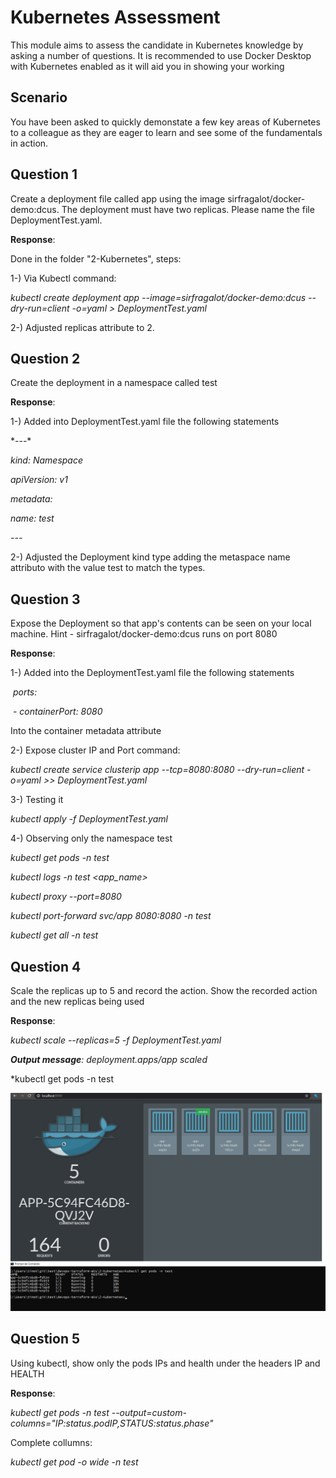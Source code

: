 # Kubernetes Assessment

This module aims to assess the candidate in Kubernetes knowledge by asking a number of questions. It is recommended to use Docker Desktop with Kubernetes enabled as it will aid you in showing your working

## Scenario

You have been asked to quickly demonstate a few key areas of Kubernetes to a colleague as they are eager to learn and see some of the fundamentals in action.  

## Question 1

Create a deployment file called app using the image sirfragalot/docker-demo:dcus. The deployment must have two replicas.
Please name the file DeploymentTest.yaml.

**Response**: 

Done in the folder "2-Kubernetes", steps:

1-) Via Kubectl command:

*kubectl create deployment app --image=sirfragalot/docker-demo:dcus --dry-run=client -o=yaml > DeploymentTest.yaml* 

2-)  Adjusted replicas attribute to 2.

## Question 2

Create the deployment in a namespace called test

**Response**: 

1-) Added into DeploymentTest.yaml file the following statements

\*---*

*kind: Namespace*

*apiVersion: v1*

*metadata:*

 *name: test*

*\---*

2-)  Adjusted the Deployment kind type adding the metaspace name attributo with the value test to match the types.

## Question 3

Expose the Deployment so that app's contents can be seen on your local machine. Hint - sirfragalot/docker-demo:dcus runs on port 8080

**Response**: 

1-) Added into the DeploymentTest.yaml file the following statements

​    *ports:*

​    *\- containerPort: 8080*

Into the container metadata attribute

2-) Expose cluster IP and Port command:

*kubectl create service clusterip app --tcp=8080:8080 --dry-run=client -o=yaml >> DeploymentTest.yaml*

3-) Testing it

*kubectl apply -f DeploymentTest.yaml*

4-) Observing only the namespace test

*kubectl get pods -n test*

*kubectl logs -n test <app_name>*

*kubectl proxy --port=8080*

*kubectl port-forward svc/app 8080:8080 -n test*

*kubectl get all -n test*



## Question 4

Scale the replicas up to 5 and record the action. Show the recorded action and the new replicas being used

**Response**: 

*kubectl scale --replicas=5 -f DeploymentTest.yaml*

***Output message**: deployment.apps/app scaled*

*kubectl get pods -n test

![Example](images/5_nodes.png)

## Question 5

Using kubectl, show only the pods IPs and health under the headers IP and HEALTH

**Response**: 

*kubectl get pods -n test --output=custom-columns="IP:status.podIP,STATUS:status.phase"*

Complete collumns:

*kubectl get pod -o wide -n test*



